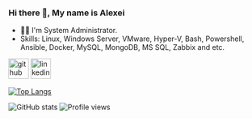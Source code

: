 ### Hi there 👋, My name is Alexei

- 👨‍💻 I'm System Administrator.
- Skills: Linux, Windows Server, VMware, Hyper-V, Bash, Powershell, Ansible, Docker, MySQL, MongoDB, MS SQL, Zabbix and etc.

[<img src='https://cdn.jsdelivr.net/npm/simple-icons@3.0.1/icons/github.svg' alt='github' height='40'>](https://github.com/arma2ra)  [<img src='https://cdn.jsdelivr.net/npm/simple-icons@3.0.1/icons/linkedin.svg' alt='linkedin' height='40'>](https://www.linkedin.com/in/alexei-drozd-040590//)  

[![Top Langs](https://github-readme-stats.vercel.app/api/top-langs/?username=arma2ra)](https://github.com/anuraghazra/github-readme-stats)

![GitHub stats](https://github-readme-stats.vercel.app/api?username=arma2ra&show_icons=true)
![Profile views](https://gpvc.arturio.dev/arma2ra)
